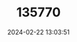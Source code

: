 ---
title: "135770"
category: "Leptobrachella sola"
draft: false
date: 2024-02-22 13:03:51
languages:
  English: ["Hala Bala Litter Toad"]
---